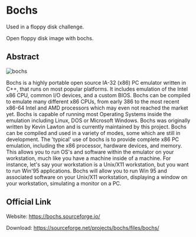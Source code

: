 # Bochs

Used in a floppy disk challenge.

Open floppy disk image with bochs.

## Abstract

![bochs](https://bochs.sourceforge.io/images/lgban.png)

  Bochs is a highly portable open source IA-32 (x86) PC emulator written in C++, that runs on most popular platforms. It includes emulation of the Intel x86 CPU, common I/O devices, and a custom BIOS. Bochs can be compiled to emulate many different x86 CPUs, from early 386 to the most recent x86-64 Intel and AMD processors which may even not reached the market yet.
Bochs is capable of running most Operating Systems inside the emulation including Linux, DOS or Microsoft Windows. Bochs was originally written by Kevin Lawton and is currently maintained by this project.
  Bochs can be compiled and used in a variety of modes, some which are still in development. The 'typical' use of bochs is to provide complete x86 PC emulation, including the x86 processor, hardware devices, and memory. This allows you to run OS's and software within the emulator on your workstation, much like you have a machine inside of a machine. For instance, let's say your workstation is a Unix/X11 workstation, but you want to run Win'95 applications. Bochs will allow you to run Win 95 and associated software on your Unix/X11 workstation, displaying a window on your workstation, simulating a monitor on a PC.

## Official Link

Website: https://bochs.sourceforge.io/

Download: https://sourceforge.net/projects/bochs/files/bochs/
